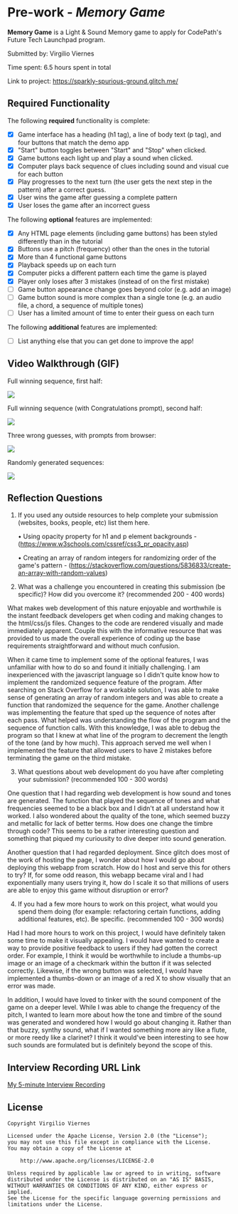 # Pre-work - *Memory Game*

**Memory Game** is a Light & Sound Memory game to apply for CodePath's Future Tech Launchpad program.

Submitted by: Virgilio Viernes

Time spent: 6.5 hours spent in total

Link to project: https://sparkly-spurious-ground.glitch.me/

## Required Functionality

The following **required** functionality is complete:

* [x] Game interface has a heading (h1 tag), a line of body text (p tag), and four buttons that match the demo app
* [x] "Start" button toggles between "Start" and "Stop" when clicked. 
* [x] Game buttons each light up and play a sound when clicked. 
* [x] Computer plays back sequence of clues including sound and visual cue for each button
* [x] Play progresses to the next turn (the user gets the next step in the pattern) after a correct guess. 
* [x] User wins the game after guessing a complete pattern
* [x] User loses the game after an incorrect guess

The following **optional** features are implemented:

* [x] Any HTML page elements (including game buttons) has been styled differently than in the tutorial
* [x] Buttons use a pitch (frequency) other than the ones in the tutorial
* [x] More than 4 functional game buttons
* [x] Playback speeds up on each turn
* [x] Computer picks a different pattern each time the game is played
* [x] Player only loses after 3 mistakes (instead of on the first mistake)
* [ ] Game button appearance change goes beyond color (e.g. add an image)
* [ ] Game button sound is more complex than a single tone (e.g. an audio file, a chord, a sequence of multiple tones)
* [ ] User has a limited amount of time to enter their guess on each turn

The following **additional** features are implemented:

- [ ] List anything else that you can get done to improve the app!

## Video Walkthrough (GIF)

Full winning sequence, first half:

![](https://s10.gifyu.com/images/full-sequence-first-half.gif)

Full winning sequence (with Congratulations prompt), second half:

![](https://s10.gifyu.com/images/full-sequence-second-half.gif)

Three wrong guesses, with prompts from browser:

![](https://s10.gifyu.com/images/3-mistakes.gif)

Randomly generated sequences:

![](https://s10.gifyu.com/images/randomly-generated-sequence.gif)

## Reflection Questions
1. If you used any outside resources to help complete your submission (websites, books, people, etc) list them here. 

    • Using opacity property for h1 and p element backgrounds - (https://www.w3schools.com/cssref/css3_pr_opacity.asp)

    • Creating an array of random integers for randomizing order of the game's pattern - (https://stackoverflow.com/questions/5836833/create-an-array-with-random-values)

2. What was a challenge you encountered in creating this submission (be specific)? How did you overcome it? (recommended 200 - 400 words) 

What makes web development of this nature enjoyable and worthwhile is the instant feedback developers get when coding and making changes to the html/css/js files. Changes to the code are rendered visually and made immediately apparent. Couple this with the informative resource that was provided to us made the overall experience of coding up the base requirements straightforward and without much confusion.

When it came time to implement some of the optional features, I was unfamiliar with how to do so and found it initially challenging. I am inexperienced with the javascript language so I didn't quite know how to implement the randomized sequence feature of the program. After searching on Stack Overflow for a workable solution, I was able to make sense of generating an array of random integers and was able to create a function that randomized the sequence for the game. Another challenge was implementing the feature that sped up the sequence of notes after each pass. What helped was understanding the flow of the program and the sequence of function calls. With this knowledge, I was able to debug the program so that I knew at what line of the program to decrement the length of the tone (and by how much). This approach served me well when I implemented the feature that allowed users to have 2 mistakes before terminating the game on the third mistake. 


3. What questions about web development do you have after completing your submission? (recommended 100 - 300 words) 

One question that I had regarding web development is how sound and tones are generated. The function that played the sequence of tones and what frequencies seemed to be a black box and I didn't at all understand how it worked. I also wondered about the quality of the tone, which seemed buzzy and metallic for lack of better terms. How does one change the timbre through code?  This seems to be a rather interesting question and something that piqued my curiousity to dive deeper into sound generation. 

Another question that I had regarded deployment. Since glitch does most of the work of hosting the page, I wonder about how I would go about deploying this webapp from scratch. How do I host and serve this for others to try? If, for some odd reason, this webapp became viral and I had exponentially many users trying it, how do I scale it so that millions of users are able to enjoy this game without disruption or error?


4. If you had a few more hours to work on this project, what would you spend them doing (for example: refactoring certain functions, adding additional features, etc). Be specific. (recommended 100 - 300 words) 

Had I had more hours to work on this project, I would have definitely taken some time to make it visually appealing. I would have wanted to create a way to provide positive feedback to users if they had gotten the correct order. For example, I think it would be worthwhile to include a thumbs-up image or an image of a checkmark within the button if it was selected correctly. Likewise, if the wrong button was selected, I would have implemented a thumbs-down or an image of a red X to show visually that an error was made. 

In addition, I would have loved to tinker with the sound component of the game on a deeper level. While I was able to change the frequency of the pitch, I wanted to learn more about how the tone and timbre of the sound was generated and wondered how I would go about changing it. Rather than that buzzy, synthy sound, what if I wanted something more airy like a flute, or more reedy like a clarinet? I think it would've been interesting to see how such sounds are formulated but is definitely beyond the scope of this. 



## Interview Recording URL Link

[My 5-minute Interview Recording](https://youtu.be/7dKbu76X8-k)


## License

    Copyright Virgilio Viernes

    Licensed under the Apache License, Version 2.0 (the "License");
    you may not use this file except in compliance with the License.
    You may obtain a copy of the License at

        http://www.apache.org/licenses/LICENSE-2.0

    Unless required by applicable law or agreed to in writing, software
    distributed under the License is distributed on an "AS IS" BASIS,
    WITHOUT WARRANTIES OR CONDITIONS OF ANY KIND, either express or implied.
    See the License for the specific language governing permissions and
    limitations under the License.
